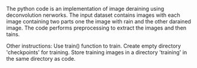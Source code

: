 The python code is an implementation of image deraining using deconvolution nerworks.
The input dataset contains images with each image containing two parts one the image with rain and the other darained image.
The code performs preprocessing to extract the images and then tains.

Other instructions:
Use train() function to train.
Create empty directory 'checkpoints' for training.
Store training images in a directory 'training' in the same directory as code.
